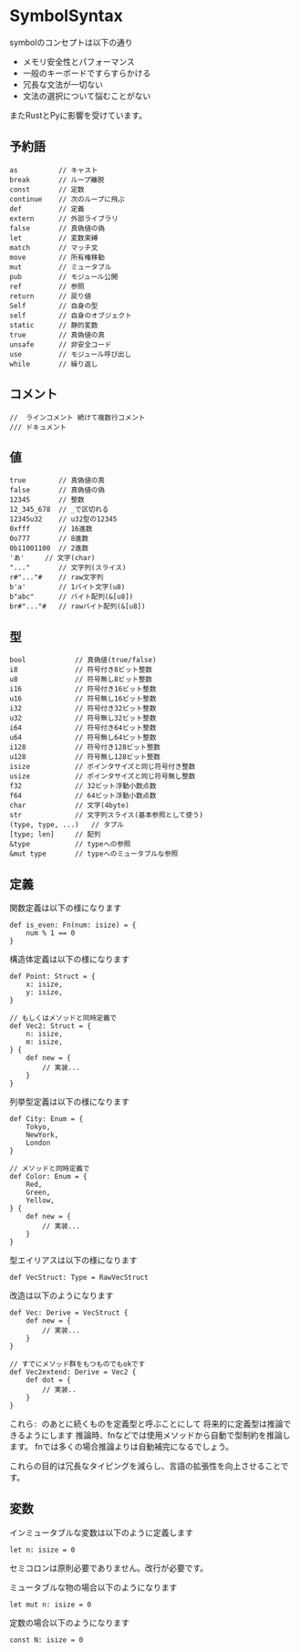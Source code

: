 # SymbolSyntax
symbolのコンセプトは以下の通り
- メモリ安全性とパフォーマンス
- 一般のキーボードですらすらかける
- 冗長な文法が一切ない
- 文法の選択について悩むことがない

またRustとPyに影響を受けています。

## 予約語
```
as          // キャスト
break       // ループ離脱
const       // 定数
continue    // 次のループに飛ぶ
def         // 定義
extern      // 外部ライブラリ
false       // 真偽値の偽
let         // 変数束縛
match       // マッチ文
move        // 所有権移動
mut         // ミュータブル
pub         // モジュール公開
ref         // 参照
return      // 戻り値
Self        // 自身の型
self        // 自身のオブジェクト
static      // 静的変数
true        // 真偽値の真
unsafe      // 非安全コード
use         // モジュール呼び出し
while       // 繰り返し
```

## コメント
```
//  ラインコメント 続けて複数行コメント
/// ドキュメント
```

## 値
```
true		// 真偽値の真
false		// 真偽値の偽
12345		// 整数
12_345_678	// _で区切れる
12345u32	// u32型の12345
0xfff		// 16進数
0o777		// 8進数
0b11001100	// 2進数
'あ'		// 文字(char)
"..."		// 文字列(スライス)
r#"..."#	// raw文字列
b'a'		// 1バイト文字(u8)
b"abc"		// バイト配列(&[u8])
br#"..."#	// rawバイト配列(&[u8])
```

## 型
```
bool		    // 真偽値(true/false)
i8			    // 符号付き8ビット整数
u8			    // 符号無し8ビット整数
i16			    // 符号付き16ビット整数
u16			    // 符号無し16ビット整数
i32			    // 符号付き32ビット整数
u32			    // 符号無し32ビット整数
i64			    // 符号付き64ビット整数
u64			    // 符号無し64ビット整数
i128			// 符号付き128ビット整数
u128			// 符号無し128ビット整数
isize			// ポインタサイズと同じ符号付き整数
usize			// ポインタサイズと同じ符号無し整数
f32			    // 32ビット浮動小数点数
f64			    // 64ビット浮動小数点数
char			// 文字(4byte)
str			    // 文字列スライス(基本参照として使う)
(type, type, ...)	// タプル
[type; len]		// 配列
&type			// typeへの参照
&mut type		// typeへのミュータブルな参照
```

## 定義
関数定義は以下の様になります
```
def is_even: Fn(num: isize) = {
    num % 1 == 0
}
```

構造体定義は以下の様になります
```
def Point: Struct = {
    x: isize,
    y: isize,
}

// もしくはメソッドと同時定義で
def Vec2: Struct = {
    n: isize,
    m: isize,
} {
    def new = {
        // 実装...
    }
}
```

列挙型定義は以下の様になります
```
def City: Enum = {
    Tokyo,
    NewYork,
    London
}

// メソッドと同時定義で
def Color: Enum = {
    Red,
    Green,
    Yellow,
} {
    def new = {
        // 実装...
    }
}
```

型エイリアスは以下の様になります
```
def VecStruct: Type = RawVecStruct
```

改造は以下のようになります
```
def Vec: Derive = VecStruct {
    def new = {
        // 実装...
    }
}

// すでにメソッド群をもつものでもokです
def Vec2extend: Derive = Vec2 {
    def dot = {
        // 実装..
    }
}
```

これら`: `のあとに続くものを定義型と呼ぶことにして
将来的に定義型は推論できるようにします
推論時、fnなどでは使用メソッドから自動で型制約を推論します。
fnでは多くの場合推論よりは自動補完になるでしょう。

これらの目的は冗長なタイピングを減らし、言語の拡張性を向上させることです。

## 変数
インミュータブルな変数は以下のように定義します
```
let n: isize = 0
```
セミコロンは原則必要でありません。改行が必要です。

ミュータブルな物の場合以下のようになります
```
let mut n: isize = 0
```

定数の場合以下のようになります
```
const N: isize = 0
```
